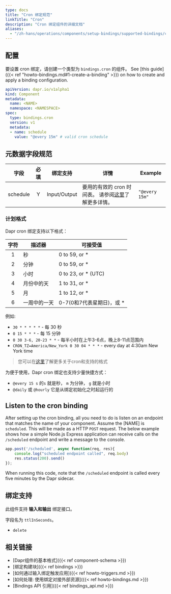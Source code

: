 ```yaml
---
type: docs
title: "Cron 绑定规范"
linkTitle: "Cron"
description: "Cron 绑定组件的详细文档"
aliases:
  - "/zh-hans/operations/components/setup-bindings/supported-bindings/cron/"
---
```


## 配置

要设置 cron 绑定，请创建一个类型为 `bindings.cron` 的组件。 See [this guide]({{< ref "howto-bindings.md#1-create-a-binding" >}}) on how to create and apply a binding configuration.


```yaml
apiVersion: dapr.io/v1alpha1
kind: Component
metadata:
  name: <NAME>
  namespace: <NAMESPACE>
spec:
  type: bindings.cron
  version: v1
  metadata:
  - name: schedule
    value: "@every 15m" # valid cron schedule
```

## 元数据字段规范

| 字段       | 必填 | 绑定支持         | 详情                                                | Example        |
| -------- |:--:| ------------ | ------------------------------------------------- | -------------- |
| schedule | Y  | Input/Output | 要用的有效的 cron 时间表。 请参阅[这里](#schedule-format)了解更多详情。 | `"@every 15m"` |

### 计划格式

Dapr cron 绑定支持以下格式：

| 字符 | 描述器    | 可接受值                |
|:--:| ------ | ------------------- |
| 1  | 秒      | 0 to 59, or *       |
| 2  | 分钟     | 0 to 59, or *       |
| 3  | 小时     | 0 to 23, or * (UTC) |
| 4  | 月份中的天  | 1 to 31, or *       |
| 5  | 月      | 1 to 12, or *       |
| 6  | 一周中的一天 | 0-7(0和7代表星期日)，或 *   |

例如:

* `30 * * * * *` - 每 30 秒
* `0 15 * * *` - 每 15 分钟
* `0 30 3-6, 20-23 * *` - 每半小时在上午3-6点，晚上8-11点范围内
* `CRON_TZ=America/New_York 0 30 04 * * *` - every day at 4:30am New York time

> 您可以在[这里](https://en.wikipedia.org/wiki/Cron)了解更多关于cron和支持的格式

为便于使用，Dapr cron 绑定也支持少量快捷方式：

* `@every 15 s` 的`s` 就是秒， `m` 为分钟， `g` 就是小时
* `@daily` 或 `@hourly` 它是从绑定初始化之时起运行的

## Listen to the cron binding

After setting up the cron binding, all you need to do is listen on an endpoint that matches the name of your component. Assume the [NAME] is `scheduled`. This will be made as a HTTP `POST` request. The below example shows how a simple Node.js Express application can receive calls on the `/scheduled` endpoint and write a message to the console.

```js
app.post('/scheduled', async function(req, res){
    console.log("scheduled endpoint called", req.body)
    res.status(200).send()
});
```

When running this code, note that the `/scheduled` endpoint is called every five minutes by the Dapr sidecar.


## 绑定支持

此组件支持 **输入和输出** 绑定接口。

字段名为 `ttlInSeconds`。

- `delete`

## 相关链接

- [Dapr组件的基本格式]({{< ref component-schema >}})
- [绑定构建块]({{< ref bindings >}})
- [如何通过输入绑定触发应用]({{< ref howto-triggers.md >}})
- [如何处理: 使用绑定对接外部资源]({{< ref howto-bindings.md >}})
- [Bindings API 引用]({{< ref bindings_api.md >}})
